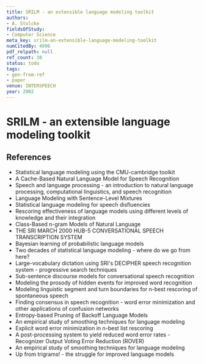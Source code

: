 ```yaml
---
title: SRILM - an extensible language modeling toolkit
authors:
- A. Stolcke
fieldsOfStudy:
- Computer Science
meta_key: srilm-an-extensible-language-modeling-toolkit
numCitedBy: 4996
pdf_relpath: null
ref_count: 38
status: todo
tags:
- gen-from-ref
- paper
venue: INTERSPEECH
year: 2002
---
```


# SRILM - an extensible language modeling toolkit

## References

- Statistical language modeling using the CMU-cambridge toolkit
- A Cache-Based Natural Language Model for Speech Recognition
- Speech and language processing - an introduction to natural language processing, computational linguistics, and speech recognition
- Language Modeling with Sentence-Level Mixtures
- Statistical language modeling for speech disfluencies
- Rescoring effectiveness of language models using different levels of knowledge and their integration
- Class-Based n-gram Models of Natural Language
- THE SRI MARCH 2000 HUB-5 CONVERSATIONAL SPEECH TRANSCRIPTION SYSTEM
- Bayesian learning of probabilistic language models
- Two decades of statistical language modeling - where do we go from here?
- Large-vocabulary dictation using SRI's DECIPHER speech recognition system - progressive search techniques
- Sub-sentence discourse models for conversational speech recognition
- Modeling the prosody of hidden events for improved word recognition
- Modeling linguistic segment and turn boundaries for n-best rescoring of spontaneous speech
- Finding consensus in speech recognition - word error minimization and other applications of confusion networks
- Entropy-based Pruning of Backoff Language Models
- An empirical study of smoothing techniques for language modeling
- Explicit word error minimization in n-best list rescoring
- A post-processing system to yield reduced word error rates - Recognizer Output Voting Error Reduction (ROVER)
- An empirical study of smoothing techniques for language modeling
- Up from trigrams! - the struggle for improved language models
